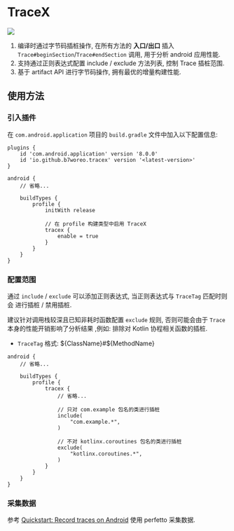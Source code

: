 # TraceX
[![](https://img.shields.io/gradle-plugin-portal/v/io.github.b7woreo.tracex)](https://plugins.gradle.org/plugin/io.github.b7woreo.tracex)
 
1. 编译时通过字节码插桩操作, 在所有方法的 __入口/出口__ 插入 `Trace#beginSection`/`Trace#endSection` 调用, 用于分析 android 应用性能.
2. 支持通过正则表达式配置 include / exclude 方法列表, 控制 Trace 插桩范围.
3. 基于 artifact API 进行字节码操作, 拥有最优的增量构建性能.

## 使用方法

### 引入插件

在 `com.android.application` 项目的 `build.gradle` 文件中加入以下配置信息: 

```
plugins {
    id 'com.android.application' version '8.0.0'
    id 'io.github.b7woreo.tracex' version '<latest-version>'
}

android {
    // 省略...

    buildTypes {
        profile {
            initWith release
            
            // 在 profile 构建类型中启用 TraceX
            tracex {
                enable = true
            }
        }
    }
}
```

### 配置范围

通过 `include` / `exclude` 可以添加正则表达式, 当正则表达式与 `TraceTag` 匹配时则会 进行插桩 / 禁用插桩.

建议针对调用栈较深且已知非耗时函数配置 `exclude` 规则, 否则可能会由于 `Trace` 本身的性能开销影响了分析结果 ,例如: 排除对 Kotlin 协程相关函数的插桩.

- `TraceTag` 格式: ${ClassName}#${MethodName}


```
android {
    // 省略...

    buildTypes {
        profile {
            tracex {
                // 省略...
            
                // 只对 com.example 包名的类进行插桩
                include(
                    "com.example.*",
                )
                
                // 不对 kotlinx.coroutines 包名的类进行插桩
                exclude(
                    "kotlinx.coroutines.*",
                )
            }
        }
    }
}
```

### 采集数据

参考 [Quickstart: Record traces on Android](https://perfetto.dev/docs/quickstart/android-tracing) 使用 perfetto 采集数据.